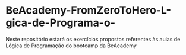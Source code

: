 # BeAcademy-FromZeroToHero-L-gica-de-Programa-o-
Neste repositório estará os exercícios propostos referentes às aulas de Lógica de Programação do bootcamp da BeAcademy
